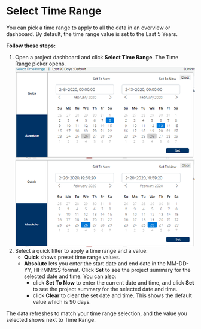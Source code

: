# Select Time Range

You can pick a time range to apply to all the data in an overview or dashboard. By default, the time range value is set to the Last 5 Years.

**Follow these steps:**

1. Open a project dashboard and click **Select Time Range**. The Time Range picker opens.  ![](../../../.gitbook/assets/18088138.png) ![](../../../.gitbook/assets/18088139.png) 
2. Select a quick filter to apply a time range and a value: 
   * **Quick** shows preset time range values.
   * **Absolute** lets you enter the start date and end date in the MM-DD-YY, HH:MM:SS format. Click **Set** to see the project summary for the selected date and time. You can also:
     * click **Set To Now** to enter the current date and time, and click **Set** to see the project summary for the selected date and time.
     * click **Clear** to clear the set date and time. This shows the default value which is 90 days.

The data refreshes to match your time range selection, and the value you selected shows next to Time Range.

